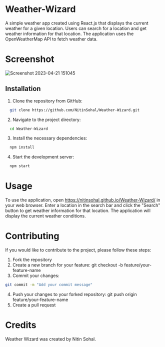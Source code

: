 # Weather-Wizard
A simple weather app created using React.js that displays the current weather for a given location. Users can search for a location and get weather information for that location. The application uses the OpenWeatherMap API to fetch weather data.
# Screenshot
![Screenshot 2023-04-21 151045](https://user-images.githubusercontent.com/78746703/233605512-35b61376-2c89-49f5-bbfe-63441aea16a2.png)
## Installation

1. Clone the repository from GitHub:

```bash
  git clone https://github.com/NitinSohal/Weather-Wizard.git
```
2. Navigate to the project directory:

```bash
  cd Weather-Wizard
```
3. Install the necessary dependencies:

```bash
  npm install
```
4. Start the development server:

```bash
  npm start
```
# Usage
To use the application, open https://nitinsohal.github.io/Weather-Wizard/ in your web browser. Enter a location in the search bar and click the "Search" button to get weather information for that location. The application will display the current weather conditions.

# Contributing
If you would like to contribute to the project, please follow these steps:

1. Fork the repository
2. Create a new branch for your feature: git checkout -b feature/your-feature-name
3. Commit your changes: 
```bash
git commit -m "Add your commit message"
```
4. Push your changes to your forked repository: git push origin feature/your-feature-name
5. Create a pull request
# Credits
Weather Wizard was created by Nitin Sohal.
